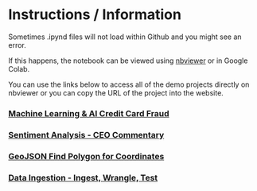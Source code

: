 # Instructions / Information

Sometimes .ipynd files will not load within Github and you might see an error.

If this happens, the notebook can be viewed using [nbviewer](https://nbviewer.org) or in Google Colab.

You can use the links below to access all of the demo projects directly on nbviewer or you can copy the URL of the project into the website.

### [Machine Learning & AI Credit Card Fraud](https://nbviewer.org/github/MRAJWANI/portfolio/blob/main/demo_projects/Machine_Learning_%26_AI_Credit_Card_Fraud.ipynb)
### [Sentiment Analysis - CEO Commentary](https://nbviewer.org/github/MRAJWANI/portfolio/blob/main/demo_projects/Sentiment_Analysis_Financial_Statement.ipynb)
### [GeoJSON Find Polygon for Coordinates](https://nbviewer.org/github/MRAJWANI/portfolio/blob/main/demo_projects/GeoJSON_Find_Polygon_for_Coordinates_.ipynb)
### [Data Ingestion - Ingest, Wrangle, Test](https://nbviewer.org/github/MRAJWANI/portfolio/blob/main/demo_projects/Data_Ingestion.ipynb)
